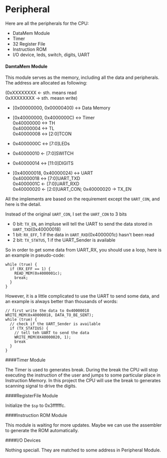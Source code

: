 Peripheral
===

Here are all the peripherals for the CPU:

* DataMem Module
* Timer
* 32 Register File
* Instruction ROM
* I/O device, leds, switch, digits, UART

#### DamtaMem Module
This module serves as the memory, including all the data and peripherals. The address are allocated as following:

(0xXXXXXXXX <- sth. means read<br />
 0xXXXXXXXX -> sth. measn write)


* [0x00000000, 0x00000400) <-> Data Memory

* [0x40000000, 0x4000000C) <-> Timer <br />
  0x40000000 <-> TH <br />
  0x40000004 <-> TL <br />
  0x40000008 <-> [2:0]TCON <br />

* 0x4000000C <-> [7:0]LEDs

* 0x40000010 <- [7:0]SWITCH

* 0x40000014 <-> [11:0]DIGITS

* [0x40000018, 0x40000024) <-> UART <br />
  0x40000018 <-> [7:0]UART_TXD <br />
  0x4000001C <- [7:0]UART_RXD <br />
  0x40000020 <- [2:0]UART_CON; 0x40000020 -> TX_EN

All the implements are based on the requirement except the `UART_CON`, and here is the detail.

Instead of the original `UART_CON`, I set the `UART_CON` to 3 bits

* 0 bit: `TX_EN`, an impluse will tell the UART to send the data stored in `UART_TXD`(0x40000018)
* 1 bit: `RX_EFF`, 1 if the data in `UART_RXD`(0x4000001c) hasn't been read
* 2 bit: `TX_STATUS`, 1 if the UART_Sender is available

So in order to get some data from UART_RX, you should use a loop, here is an example in pseudo-code:

    while (true) {
      if (RX_EFF == 1) {
        READ_MEM(0x4000001c);
        break;
      }
    }

However, it is a little complicated to use the UART to send some data, and an example is always better than thousands of words:

    // first write the data to 0x40000018
    WRITE_MEM(0x40000018, DATA_TO_BE_SENT);
    while (true) {
      // check if the UART_Sender is available
      if (TX_STATIUS) {
        // tell teh UART to send the data
        WRITE_MEM(0X40000020, 1);
        break
      }
    }

####Timer Module

The Timer is used to generates break. During the break the CPU will stop executing the instruction of the user and jumps to some particular place in Instruction Memory. In this project the CPU will use the break to generates scanning signal to drive the digits.

####RegisterFile Module

Initialize the `$sp` to 0x3ffffffc.

####Instruction ROM Module

This module is waiting for more updates. Maybe we can use the assembler to generate the ROM automatically.

####I/O Devices

Nothing speciall. They are matched to some address in Peripheral Module.
